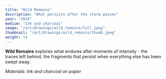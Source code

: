 ```yaml
---
title: "Wild Remains"
description: "What persists after the storm passes"
year: "2024"
medium: "Ink and charcoal"
image: "/art/drawings/wild_remains/full.jpeg"
thumbnail: "/art/drawings/wild_remains/thumb.jpeg"
weight: 14
---
```


**Wild Remains** explores what endures after moments of intensity - the traces left behind, the fragments that persist when everything else has been swept away.

*Materials: Ink and charcoal on paper* 
